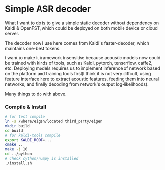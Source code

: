 # Simple ASR decoder

What I want to do is to give a simple static decoder without dependency on Kaldi & OpenFST, which could be deployed on both mobile device or cloud server.

The decoder now I use here comes from Kaldi's faster-decoder, which maintains one-best tokens. 

I want to make it framework insensitive because acoustic models now could be trained with kinds of tools, such as Kaldi, pytorch, tensorflow, caffe2, etc. Deploying models requires us to implement inference of network based on the platform and training tools first(I think it is not very diffcult, using feature interface here to extract acoustic features, feeding them into neural networks, and finally decoding from network's output log-likelihoods).

Many things to do with above.

### Compile & Install
```bash
# for test compile
ln -s /where/eigen/located third_party/eigen
mkdir build
cd build
# for kaldi-tools compile
export KALDI_ROOT=...
cmake ..
make -j 10
cd ../python
# check cython/numpy is installed
./install.sh
```

